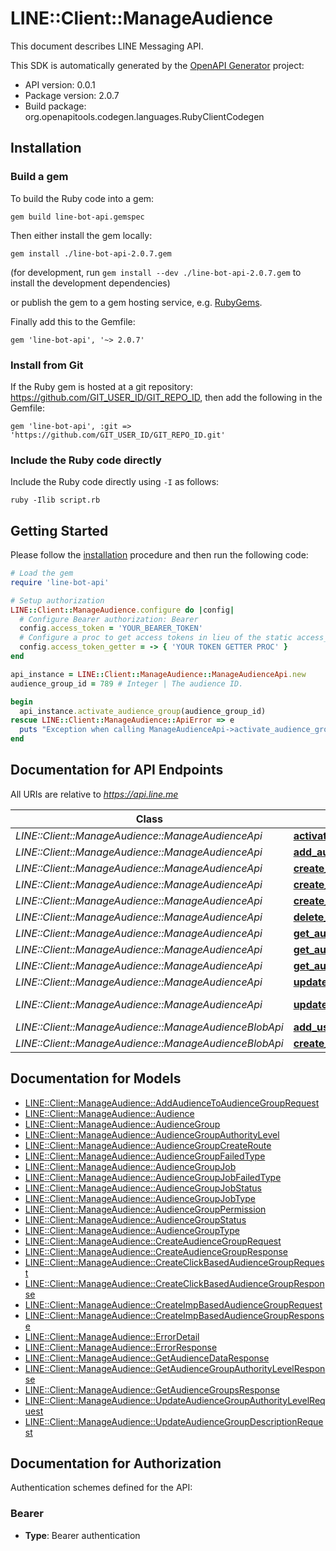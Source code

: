 # LINE::Client::ManageAudience

This document describes LINE Messaging API.

This SDK is automatically generated by the [OpenAPI Generator](https://openapi-generator.tech) project:

- API version: 0.0.1
- Package version: 2.0.7
- Build package: org.openapitools.codegen.languages.RubyClientCodegen

## Installation

### Build a gem

To build the Ruby code into a gem:

```shell
gem build line-bot-api.gemspec
```

Then either install the gem locally:

```shell
gem install ./line-bot-api-2.0.7.gem
```

(for development, run `gem install --dev ./line-bot-api-2.0.7.gem` to install the development dependencies)

or publish the gem to a gem hosting service, e.g. [RubyGems](https://rubygems.org/).

Finally add this to the Gemfile:

    gem 'line-bot-api', '~> 2.0.7'

### Install from Git

If the Ruby gem is hosted at a git repository: https://github.com/GIT_USER_ID/GIT_REPO_ID, then add the following in the Gemfile:

    gem 'line-bot-api', :git => 'https://github.com/GIT_USER_ID/GIT_REPO_ID.git'

### Include the Ruby code directly

Include the Ruby code directly using `-I` as follows:

```shell
ruby -Ilib script.rb
```

## Getting Started

Please follow the [installation](#installation) procedure and then run the following code:

```ruby
# Load the gem
require 'line-bot-api'

# Setup authorization
LINE::Client::ManageAudience.configure do |config|
  # Configure Bearer authorization: Bearer
  config.access_token = 'YOUR_BEARER_TOKEN'
  # Configure a proc to get access tokens in lieu of the static access_token configuration
  config.access_token_getter = -> { 'YOUR TOKEN GETTER PROC' } 
end

api_instance = LINE::Client::ManageAudience::ManageAudienceApi.new
audience_group_id = 789 # Integer | The audience ID.

begin
  api_instance.activate_audience_group(audience_group_id)
rescue LINE::Client::ManageAudience::ApiError => e
  puts "Exception when calling ManageAudienceApi->activate_audience_group: #{e}"
end

```

## Documentation for API Endpoints

All URIs are relative to *https://api.line.me*

Class | Method | HTTP request | Description
------------ | ------------- | ------------- | -------------
*LINE::Client::ManageAudience::ManageAudienceApi* | [**activate_audience_group**](docs/ManageAudienceApi.md#activate_audience_group) | **PUT** /v2/bot/audienceGroup/{audienceGroupId}/activate | 
*LINE::Client::ManageAudience::ManageAudienceApi* | [**add_audience_to_audience_group**](docs/ManageAudienceApi.md#add_audience_to_audience_group) | **PUT** /v2/bot/audienceGroup/upload | 
*LINE::Client::ManageAudience::ManageAudienceApi* | [**create_audience_group**](docs/ManageAudienceApi.md#create_audience_group) | **POST** /v2/bot/audienceGroup/upload | 
*LINE::Client::ManageAudience::ManageAudienceApi* | [**create_click_based_audience_group**](docs/ManageAudienceApi.md#create_click_based_audience_group) | **POST** /v2/bot/audienceGroup/click | 
*LINE::Client::ManageAudience::ManageAudienceApi* | [**create_imp_based_audience_group**](docs/ManageAudienceApi.md#create_imp_based_audience_group) | **POST** /v2/bot/audienceGroup/imp | 
*LINE::Client::ManageAudience::ManageAudienceApi* | [**delete_audience_group**](docs/ManageAudienceApi.md#delete_audience_group) | **DELETE** /v2/bot/audienceGroup/{audienceGroupId} | 
*LINE::Client::ManageAudience::ManageAudienceApi* | [**get_audience_data**](docs/ManageAudienceApi.md#get_audience_data) | **GET** /v2/bot/audienceGroup/{audienceGroupId} | 
*LINE::Client::ManageAudience::ManageAudienceApi* | [**get_audience_group_authority_level**](docs/ManageAudienceApi.md#get_audience_group_authority_level) | **GET** /v2/bot/audienceGroup/authorityLevel | 
*LINE::Client::ManageAudience::ManageAudienceApi* | [**get_audience_groups**](docs/ManageAudienceApi.md#get_audience_groups) | **GET** /v2/bot/audienceGroup/list | 
*LINE::Client::ManageAudience::ManageAudienceApi* | [**update_audience_group_authority_level**](docs/ManageAudienceApi.md#update_audience_group_authority_level) | **PUT** /v2/bot/audienceGroup/authorityLevel | 
*LINE::Client::ManageAudience::ManageAudienceApi* | [**update_audience_group_description**](docs/ManageAudienceApi.md#update_audience_group_description) | **PUT** /v2/bot/audienceGroup/{audienceGroupId}/updateDescription | 
*LINE::Client::ManageAudience::ManageAudienceBlobApi* | [**add_user_ids_to_audience**](docs/ManageAudienceBlobApi.md#add_user_ids_to_audience) | **PUT** /v2/bot/audienceGroup/upload/byFile | 
*LINE::Client::ManageAudience::ManageAudienceBlobApi* | [**create_audience_for_uploading_user_ids**](docs/ManageAudienceBlobApi.md#create_audience_for_uploading_user_ids) | **POST** /v2/bot/audienceGroup/upload/byFile | 


## Documentation for Models

 - [LINE::Client::ManageAudience::AddAudienceToAudienceGroupRequest](docs/AddAudienceToAudienceGroupRequest.md)
 - [LINE::Client::ManageAudience::Audience](docs/Audience.md)
 - [LINE::Client::ManageAudience::AudienceGroup](docs/AudienceGroup.md)
 - [LINE::Client::ManageAudience::AudienceGroupAuthorityLevel](docs/AudienceGroupAuthorityLevel.md)
 - [LINE::Client::ManageAudience::AudienceGroupCreateRoute](docs/AudienceGroupCreateRoute.md)
 - [LINE::Client::ManageAudience::AudienceGroupFailedType](docs/AudienceGroupFailedType.md)
 - [LINE::Client::ManageAudience::AudienceGroupJob](docs/AudienceGroupJob.md)
 - [LINE::Client::ManageAudience::AudienceGroupJobFailedType](docs/AudienceGroupJobFailedType.md)
 - [LINE::Client::ManageAudience::AudienceGroupJobStatus](docs/AudienceGroupJobStatus.md)
 - [LINE::Client::ManageAudience::AudienceGroupJobType](docs/AudienceGroupJobType.md)
 - [LINE::Client::ManageAudience::AudienceGroupPermission](docs/AudienceGroupPermission.md)
 - [LINE::Client::ManageAudience::AudienceGroupStatus](docs/AudienceGroupStatus.md)
 - [LINE::Client::ManageAudience::AudienceGroupType](docs/AudienceGroupType.md)
 - [LINE::Client::ManageAudience::CreateAudienceGroupRequest](docs/CreateAudienceGroupRequest.md)
 - [LINE::Client::ManageAudience::CreateAudienceGroupResponse](docs/CreateAudienceGroupResponse.md)
 - [LINE::Client::ManageAudience::CreateClickBasedAudienceGroupRequest](docs/CreateClickBasedAudienceGroupRequest.md)
 - [LINE::Client::ManageAudience::CreateClickBasedAudienceGroupResponse](docs/CreateClickBasedAudienceGroupResponse.md)
 - [LINE::Client::ManageAudience::CreateImpBasedAudienceGroupRequest](docs/CreateImpBasedAudienceGroupRequest.md)
 - [LINE::Client::ManageAudience::CreateImpBasedAudienceGroupResponse](docs/CreateImpBasedAudienceGroupResponse.md)
 - [LINE::Client::ManageAudience::ErrorDetail](docs/ErrorDetail.md)
 - [LINE::Client::ManageAudience::ErrorResponse](docs/ErrorResponse.md)
 - [LINE::Client::ManageAudience::GetAudienceDataResponse](docs/GetAudienceDataResponse.md)
 - [LINE::Client::ManageAudience::GetAudienceGroupAuthorityLevelResponse](docs/GetAudienceGroupAuthorityLevelResponse.md)
 - [LINE::Client::ManageAudience::GetAudienceGroupsResponse](docs/GetAudienceGroupsResponse.md)
 - [LINE::Client::ManageAudience::UpdateAudienceGroupAuthorityLevelRequest](docs/UpdateAudienceGroupAuthorityLevelRequest.md)
 - [LINE::Client::ManageAudience::UpdateAudienceGroupDescriptionRequest](docs/UpdateAudienceGroupDescriptionRequest.md)


## Documentation for Authorization


Authentication schemes defined for the API:
### Bearer

- **Type**: Bearer authentication

